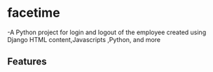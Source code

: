 # facetime


-A Python project for login and logout of the employee created using Django HTML content,Javascripts ,Python, and more

## Features
